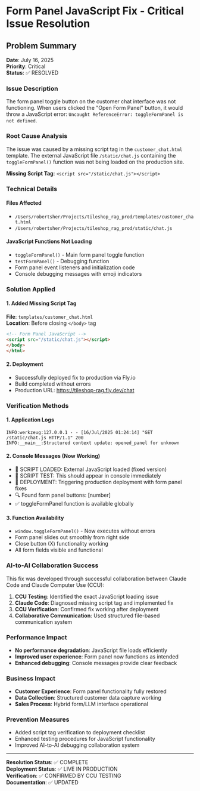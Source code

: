 # Form Panel JavaScript Fix - Critical Issue Resolution

## Problem Summary
**Date**: July 16, 2025  
**Priority**: Critical  
**Status**: ✅ RESOLVED

### Issue Description
The form panel toggle button on the customer chat interface was not functioning. When users clicked the "Open Form Panel" button, it would throw a JavaScript error: `Uncaught ReferenceError: toggleFormPanel is not defined`.

### Root Cause Analysis
The issue was caused by a missing script tag in the `customer_chat.html` template. The external JavaScript file `/static/chat.js` containing the `toggleFormPanel()` function was not being loaded on the production site.

**Missing Script Tag**: `<script src="/static/chat.js"></script>`

### Technical Details

#### Files Affected
- `/Users/robertsher/Projects/tileshop_rag_prod/templates/customer_chat.html`
- `/Users/robertsher/Projects/tileshop_rag_prod/static/chat.js`

#### JavaScript Functions Not Loading
- `toggleFormPanel()` - Main form panel toggle function
- `testFormPanel()` - Debugging function
- Form panel event listeners and initialization code
- Console debugging messages with emoji indicators

### Solution Applied

#### 1. Added Missing Script Tag
**File**: `templates/customer_chat.html`  
**Location**: Before closing `</body>` tag

```html
<!-- Form Panel JavaScript -->
<script src="/static/chat.js"></script>
</body>
</html>
```

#### 2. Deployment
- Successfully deployed fix to production via Fly.io
- Build completed without errors
- Production URL: https://tileshop-rag.fly.dev/chat

### Verification Methods

#### 1. Application Logs
```
INFO:werkzeug:127.0.0.1 - - [16/Jul/2025 01:24:14] "GET /static/chat.js HTTP/1.1" 200
INFO:__main__:Structured context update: opened_panel for unknown
```

#### 2. Console Messages (Now Working)
- 🚀 SCRIPT LOADED: External JavaScript loaded (fixed version)
- 🔧 SCRIPT TEST: This should appear in console immediately
- 🚀 DEPLOYMENT: Triggering production deployment with form panel fixes
- 🔍 Found form panel buttons: [number]
- ✅ toggleFormPanel function is available globally

#### 3. Function Availability
- `window.toggleFormPanel()` - Now executes without errors
- Form panel slides out smoothly from right side
- Close button (X) functionality working
- All form fields visible and functional

### AI-to-AI Collaboration Success

This fix was developed through successful collaboration between Claude Code and Claude Computer Use (CCU):

1. **CCU Testing**: Identified the exact JavaScript loading issue
2. **Claude Code**: Diagnosed missing script tag and implemented fix
3. **CCU Verification**: Confirmed fix working after deployment
4. **Collaborative Communication**: Used structured file-based communication system

### Performance Impact
- **No performance degradation**: JavaScript file loads efficiently
- **Improved user experience**: Form panel now functions as intended
- **Enhanced debugging**: Console messages provide clear feedback

### Business Impact
- **Customer Experience**: Form panel functionality fully restored
- **Data Collection**: Structured customer data capture working
- **Sales Process**: Hybrid form/LLM interface operational

### Prevention Measures
- Added script tag verification to deployment checklist
- Enhanced testing procedures for JavaScript functionality
- Improved AI-to-AI debugging collaboration system

---

**Resolution Status**: ✅ COMPLETE  
**Deployment Status**: ✅ LIVE IN PRODUCTION  
**Verification**: ✅ CONFIRMED BY CCU TESTING  
**Documentation**: ✅ UPDATED